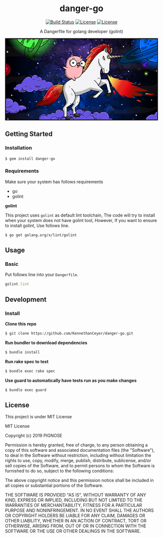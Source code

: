 <h1 align="center">danger-go</h1>
<p align="center">
    <a href="https://travis-ci.com/KennethanCeyer/danger-go" target="_blank"><img src="https://travis-ci.com/KennethanCeyer/danger-go.svg?branch=master" alt="Build Status"></a>
    <a href="https://github.com/KennethanCeyer/danger-go/blob/master/LICENSE" target="_blank"><img src="http://img.shields.io/badge/license-MIT-green.svg?style=flat" alt="License"></a>
    <a href="http://rubygems.org/gems/danger-go" target="_blank"><img src="https://img.shields.io/gem/v/danger-go.svg?style=flat" alt="License"></a>
</p>
<p align="center">A Dangerfile for golang developer (golint)</p>
<p align="center"><img src="./docs/images/gopher.png"></p>

## Getting Started

### Installation

```bash
$ gem install danger-go
```

### Requirements

Make sure your system has follows requirements

- go
- golint

**golint**

This project uses `golint` as default lint toolchain,
The code will try to install when your system does not have golint tool,
However, If you want to ensure to install golint,
Use follows line. 

```bash
$ go get golang.org/x/lint/golint
``` 

## Usage

### Basic

Put follows line into your `Dangerfile`.

```ruby
golint.lint
```

## Development

### Install

**Clone this repo**

```bash
$ git clone https://github.com/KennethanCeyer/danger-go.git
```

**Run bundler to download dependencies**

```bash
$ bundle install
```

**Run rake spec to test**

```bash
$ bundle exec rake spec
```

**Use guard to automatically have tests run as you make changes**

```bash
$ bundle exec guard
```

## License

This project is under MIT License

MIT License

Copyright (c) 2019 PIGNOSE

Permission is hereby granted, free of charge, to any person obtaining a copy
of this software and associated documentation files (the "Software"), to deal
in the Software without restriction, including without limitation the rights
to use, copy, modify, merge, publish, distribute, sublicense, and/or sell
copies of the Software, and to permit persons to whom the Software is
furnished to do so, subject to the following conditions:

The above copyright notice and this permission notice shall be included in all
copies or substantial portions of the Software.

THE SOFTWARE IS PROVIDED "AS IS", WITHOUT WARRANTY OF ANY KIND, EXPRESS OR
IMPLIED, INCLUDING BUT NOT LIMITED TO THE WARRANTIES OF MERCHANTABILITY,
FITNESS FOR A PARTICULAR PURPOSE AND NONINFRINGEMENT. IN NO EVENT SHALL THE
AUTHORS OR COPYRIGHT HOLDERS BE LIABLE FOR ANY CLAIM, DAMAGES OR OTHER
LIABILITY, WHETHER IN AN ACTION OF CONTRACT, TORT OR OTHERWISE, ARISING FROM,
OUT OF OR IN CONNECTION WITH THE SOFTWARE OR THE USE OR OTHER DEALINGS IN THE
SOFTWARE.
